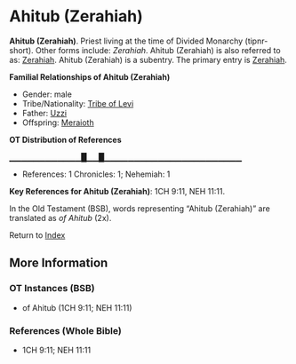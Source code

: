 # Ahitub (Zerahiah)
**Ahitub (Zerahiah)**. 
Priest living at the time of Divided Monarchy (tipnr-short). 
Other forms include: 
*Zerahiah*. 
Ahitub (Zerahiah) is also referred to as: 
[Zerahiah](Zerahiah.md). 
Ahitub (Zerahiah) is a subentry. The primary entry is 
[Zerahiah](Zerahiah.md). 




**Familial Relationships of Ahitub (Zerahiah)**


* Gender: male
* Tribe/Nationality: [Tribe of Levi](../../../groups/md/acai/Levi.md)
* Father: [Uzzi](Uzzi.md)
* Offspring: [Meraioth](Meraioth.md)


**OT Distribution of References**

▁▁▁▁▁▁▁▁▁▁▁▁█▁▁█▁▁▁▁▁▁▁▁▁▁▁▁▁▁▁▁▁▁▁▁▁▁▁
* References: 1 Chronicles: 1; Nehemiah: 1



**Key References for Ahitub (Zerahiah)**: 
1CH 9:11, NEH 11:11. 


In the Old Testament (BSB), words representing “Ahitub (Zerahiah)” are translated as 
*of Ahitub* (2x). 




Return to [Index](00-Index.md)

## More Information

### OT Instances (BSB)

* of Ahitub (1CH 9:11; NEH 11:11)



### References (Whole Bible)

* 1CH 9:11; NEH 11:11



